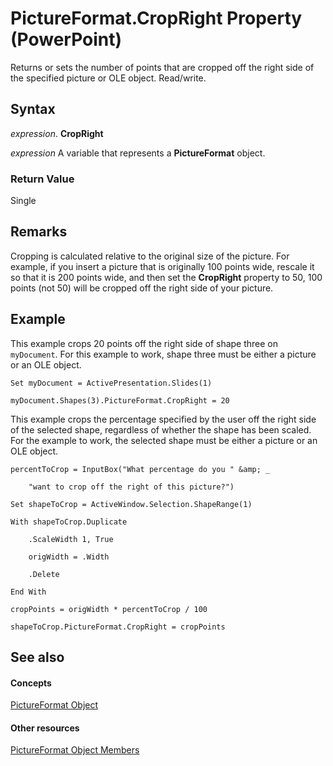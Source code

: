 
# PictureFormat.CropRight Property (PowerPoint)

Returns or sets the number of points that are cropped off the right side of the specified picture or OLE object. Read/write. 


## Syntax

 _expression_. **CropRight**

 _expression_ A variable that represents a **PictureFormat** object.


### Return Value

Single


## Remarks

Cropping is calculated relative to the original size of the picture. For example, if you insert a picture that is originally 100 points wide, rescale it so that it is 200 points wide, and then set the  **CropRight** property to 50, 100 points (not 50) will be cropped off the right side of your picture.


## Example

This example crops 20 points off the right side of shape three on  `myDocument`. For this example to work, shape three must be either a picture or an OLE object.


```
Set myDocument = ActivePresentation.Slides(1)

myDocument.Shapes(3).PictureFormat.CropRight = 20
```

This example crops the percentage specified by the user off the right side of the selected shape, regardless of whether the shape has been scaled. For the example to work, the selected shape must be either a picture or an OLE object.




```
percentToCrop = InputBox("What percentage do you " &amp; _

    "want to crop off the right of this picture?")

Set shapeToCrop = ActiveWindow.Selection.ShapeRange(1)

With shapeToCrop.Duplicate

    .ScaleWidth 1, True

    origWidth = .Width

    .Delete

End With

cropPoints = origWidth * percentToCrop / 100

shapeToCrop.PictureFormat.CropRight = cropPoints
```


## See also


#### Concepts


[PictureFormat Object](946794b4-0401-ec7c-cea3-779ebfce0d69.md)
#### Other resources


[PictureFormat Object Members](0477a4f3-538c-41e6-c6d4-735a2ba0b9c2.md)
